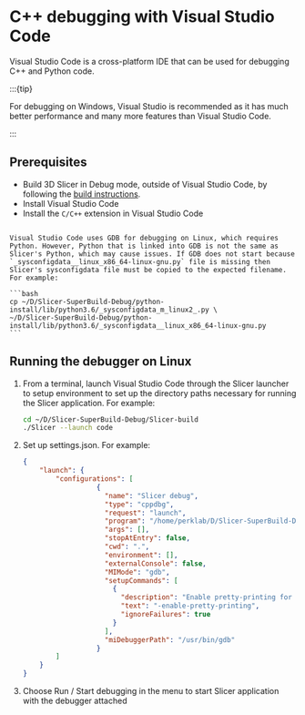 # C++ debugging with Visual Studio Code

Visual Studio Code is a cross-platform IDE that can be used for debugging C++ and Python code.


:::{tip}

For debugging on Windows, Visual Studio is recommended as it has much better performance and many more features than Visual Studio Code.

:::

## Prerequisites

- Build 3D Slicer in Debug mode, outside of Visual Studio Code, by following the [build instructions](../build_instructions.md).
- Install Visual Studio Code
- Install the `C/C++` extension in Visual Studio Code

````{note}

Visual Studio Code uses GDB for debugging on Linux, which requires Python. However, Python that is linked into GDB is not the same as Slicer's Python, which may cause issues. If GDB does not start because `_sysconfigdata__linux_x86_64-linux-gnu.py` file is missing then Slicer's sysconfigdata file must be copied to the expected filename. For example:

```bash
cp ~/D/Slicer-SuperBuild-Debug/python-install/lib/python3.6/_sysconfigdata_m_linux2_.py \
~/D/Slicer-SuperBuild-Debug/python-install/lib/python3.6/_sysconfigdata__linux_x86_64-linux-gnu.py
```

````

## Running the debugger on Linux

1. From a terminal, launch Visual Studio Code through the Slicer launcher to setup environment to set up the directory paths necessary for running the Slicer application. For example:

    ```bash
    cd ~/D/Slicer-SuperBuild-Debug/Slicer-build
    ./Slicer --launch code
    ```

2. Set up settings.json. For example:

    ```json
    {
        "launch": {
            "configurations": [
                      {
                        "name": "Slicer debug",
                        "type": "cppdbg",
                        "request": "launch",
                        "program": "/home/perklab/D/Slicer-SuperBuild-Debug/Slicer-build/bin/SlicerApp-real",
                        "args": [],
                        "stopAtEntry": false,
                        "cwd": ".",
                        "environment": [],
                        "externalConsole": false,
                        "MIMode": "gdb",
                        "setupCommands": [
                          {
                            "description": "Enable pretty-printing for gdb",
                            "text": "-enable-pretty-printing",
                            "ignoreFailures": true
                          }
                        ],
                        "miDebuggerPath": "/usr/bin/gdb"
                      }
            ]
        }
    }
    ```

3. Choose Run / Start debugging in the menu to start Slicer application with the debugger attached
